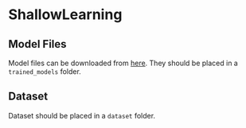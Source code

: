 # ShallowLearning

## Model Files

Model files can be downloaded from [here](https://sutdapac-my.sharepoint.com/:f:/g/personal/xuliang_seow_mymail_sutd_edu_sg/EojrhBjtdpxGkv8dHCmVjOgBtOBiB-leDIj2-YMY1GYXYQ?e=7oIJUd). They should be placed in a `trained_models` folder.

## Dataset

Dataset should be placed in a `dataset` folder.
